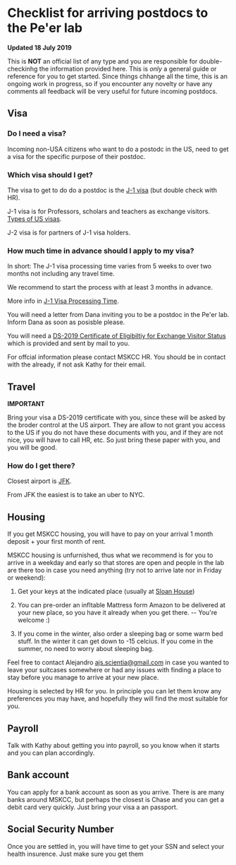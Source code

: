 # Checklist for arriving postdocs to the Pe'er lab

**Updated 18 July 2019**

This is **NOT** an official list of any type and you are responsible for double-checkinhg the information provided here. This is *only* a general guide or reference for you to get started. Since things chhange all the time, this is an ongoing work in progress, so if you encounter any novelty or have any comments all feedback will be very useful for future incoming postdocs.

## Visa

### Do I need a visa?

Incoming non-USA citizens who want to do a postodc in the US, need to get a visa for the specific purpose of their postdoc.

### Which visa should I get?

The visa to get to do do a postdoc is the [J-1 visa](https://j1visa.state.gov/) (but double check with HR).

J-1 visa is for Professors, scholars and teachers as exchange visitors. [Types of US visas](https://www.bankbazaar.com/visa/types-of-us-visa.html).

J-2 visa is for partners of J-1 visa holders.

### How much time in advance should I apply to my visa?

In short: The J-1 visa processing time varies from 5 weeks to over two months not including any travel time.

We recommend to start the process with at least 3 months in advance.

More info in [J-1 Visa Processing Time](https://www.immi-usa.com/j-1-visa-processing-time/).

You will need a letter from Dana inviting you to be a postdoc in the Pe'er lab. Inform Dana as soon as posisble please.

You will need a [DS-2019 Certificate of Eligibiltiy for Exchange Visitor Status](https://www.cicdgo.com/internships-in-the-usa/ds-2019-form/) which is provided and sent by mail to you.

For offcial information please contact MSKCC HR. You should be in contact with the already, if not ask Kathy for their email.

## Travel

**IMPORTANT**

Bring your visa a DS-2019 certificate with you, since these will be asked by the broder control at the US airport. They are allow to not grant you access to the US if you do not have these documents with you, and if they are not nice, you will have to call HR, etc. So just bring these paper with you, and you will be good.

### How do I get there?

Closest airport is [JFK](https://www.jfkairport.com/).

From JFK the easiest is to take an uber to NYC.

## Housing

If you get MSKCC housing, you will have to pay on your arrival 1 month deposit + your first month of rent.

MSKCC housing is unfurnished, thus what we recommend is for you to arrive in a weekday and early so that stores are open and people in the lab are there too in case you need anything (try not to arrive late nor in Friday or weekend):

1) Get your keys at the indicated place (usually at [Sloan House](https://www.google.com/search?rlz=1C5CHFA_enUS851US855&tbm=lcl&ei=xbIwXbzbFOua_Qbi0ZOoCQ&q=sloan+house&oq=sloan+house&gs_l=psy-ab.3..0l2j0i10k1j0l3j0i10k1l3j0.2215.3574.0.3664.11.11.0.0.0.0.106.858.9j2.11.0....0...1c.1.64.psy-ab..0.11.857...35i39k1j0i131k1j0i67k1j0i20i263k1.0.LdicIEKvkuk#rlfi=hd:;si:747883077403004333;mv:!1m2!1d40.7653526!2d-73.95662159999999!2m2!1d40.763516200000005!2d-73.9567624!3m12!1m3!1d897.1236976265474!2d-73.956692!3d40.7644344!2m3!1f0!2f0!3f0!3m2!1i4!2i57!4f13.1))

2) You can pre-order an infltable Mattress form Amazon to be delivered at your new place, so you have it already when you get there. -- You're welcome :)

3) If you come in the winter, also order a sleeping bag or some warm bed stuff. In the winter it can get down to -15 celcius. If you come in the summer, no need to worry about sleeping bag.

Feel free to contact Alejandro [ajs.scientia@gmail.com](ajs.scientia@gmail.com) in case you wanted to leave your suitcases somewhere or had any issues with finding a place to stay before you manage to arrive at your new place.

Housing is selected by HR for you. In principle you can let them know any preferences you may have, and hopefully they will find the most suitable for you.

## Payroll

Talk with Kathy about getting you into payroll, so you know when it starts and you can plan accordingly.

## Bank account

You can apply for a bank account as soon as you arrive. There is are many banks around MSKCC, but perhaps the closest is Chase and you can get a debit card very quickly. Just bring your visa a an passport.

## Social Security Number

Once you are settled in, you will have time to get your SSN and select your health insurence. Just make sure you get them
